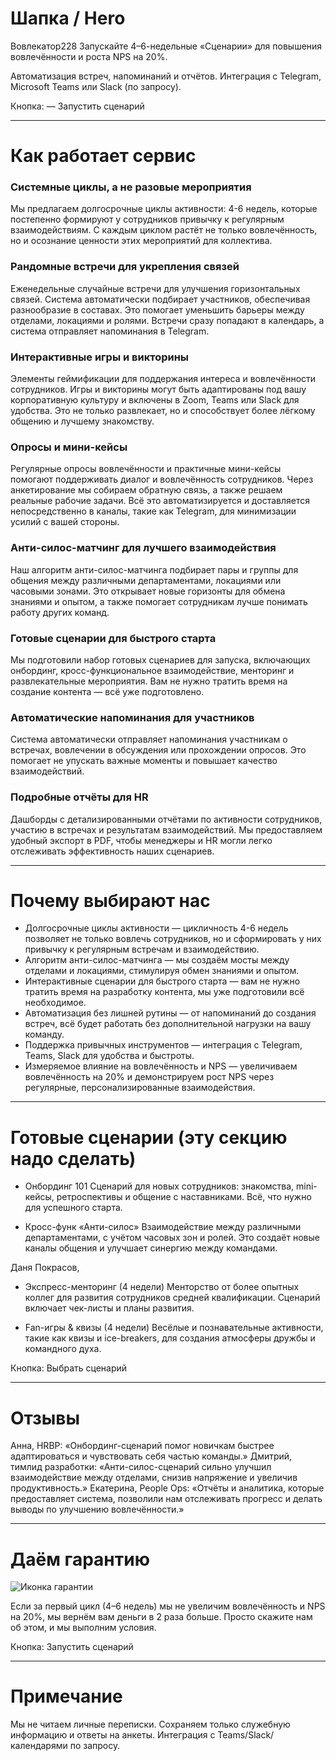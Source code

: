 # Шапка / Hero

Вовлекатор228
Запускайте 4–6-недельные «Сценарии» для повышения вовлечённости и роста NPS на 20%.

Автоматизация встреч, напоминаний и отчётов. Интеграция с Telegram, Microsoft Teams или Slack (по запросу).

Кнопка: 
— Запустить сценарий

---

# Как работает сервис

### Системные циклы, а не разовые мероприятия

Мы предлагаем долгосрочные циклы активности: 4-6 недель, которые постепенно формируют у сотрудников привычку к регулярным взаимодействиям. С каждым циклом растёт не только вовлечённость, но и осознание ценности этих мероприятий для коллектива.

### Рандомные встречи для укрепления связей

Еженедельные случайные встречи для улучшения горизонтальных связей. Система автоматически подбирает участников, обеспечивая разнообразие в составах. Это помогает уменьшить барьеры между отделами, локациями и ролями. Встречи сразу попадают в календарь, а система отправляет напоминания в Telegram.

### Интерактивные игры и викторины

Элементы геймификации для поддержания интереса и вовлечённости сотрудников. Игры и викторины могут быть адаптированы под вашу корпоративную культуру и включены в Zoom, Teams или Slack для удобства. Это не только развлекает, но и способствует более лёгкому общению и лучшему знакомству.

### Опросы и мини-кейсы

Регулярные опросы вовлечённости и практичные мини-кейсы помогают поддерживать диалог и вовлечённость сотрудников. Через анкетирование мы собираем обратную связь, а также решаем реальные рабочие задачи. Всё это автоматизируется и доставляется непосредственно в каналы, такие как Telegram, для минимизации усилий с вашей стороны.

### Анти-силос-матчинг для лучшего взаимодействия

Наш алгоритм анти-силос-матчинга подбирает пары и группы для общения между различными департаментами, локациями или часовыми зонами. Это открывает новые горизонты для обмена знаниями и опытом, а также помогает сотрудникам лучше понимать работу других команд.

### Готовые сценарии для быстрого старта

Мы подготовили набор готовых сценариев для запуска, включающих онбординг, кросс-функциональное взаимодействие, менторинг и развлекательные мероприятия. Вам не нужно тратить время на создание контента — всё уже подготовлено.

### Автоматические напоминания для участников

Система автоматически отправляет напоминания участникам о встречах, вовлечении в обсуждения или прохождении опросов. Это помогает не упускать важные моменты и повышает качество взаимодействий.

### Подробные отчёты для HR

Дашборды с детализированными отчётами по активности сотрудников, участию в встречах и результатам взаимодействий. Мы предоставляем удобный экспорт в PDF, чтобы менеджеры и HR могли легко отслеживать эффективность наших сценариев.

---

# Почему выбирают нас

* Долгосрочные циклы активности — цикличность 4-6 недель позволяет не только вовлечь сотрудников, но и сформировать у них привычку к регулярным встречам и взаимодействию.
* Алгоритм анти-силос-матчинга — мы создаём мосты между отделами и локациями, стимулируя обмен знаниями и опытом.
* Интерактивные сценарии для быстрого старта — вам не нужно тратить время на разработку контента, мы уже подготовили всё необходимое.
* Автоматизация без лишней рутины — от напоминаний до создания встреч, всё будет работать без дополнительной нагрузки на вашу команду.
* Поддержка привычных инструментов — интеграция с Telegram, Teams, Slack для удобства и быстроты.
* Измеряемое влияние на вовлечённость и NPS — увеличиваем вовлечённость на 20% и демонстрируем рост NPS через регулярные, персонализированные взаимодействия.

---

# Готовые сценарии (эту секцию надо сделать) 

* Онбординг 101 
  Сценарий для новых сотрудников: знакомства, mini-кейсы, ретроспективы и общение с наставниками. Всё, что нужно для успешного старта.

* Кросс-функ «Анти-силос» 
  Взаимодействие между различными департаментами, с учётом часовых зон и ролей. Это создаёт новые каналы общения и улучшает синергию между командами.

Даня Покрасов, 
* Экспресс-менторинг (4 недели)
  Менторство от более опытных коллег для развития сотрудников средней квалификации. Сценарий включает чек-листы и планы развития.

* Fan-игры & квизы (4 недели)
  Весёлые и познавательные активности, такие как квизы и ice-breakers, для создания атмосферы дружбы и командного духа.

Кнопка:
Выбрать сценарий

---

# Отзывы

Анна, HRBP: «Онбординг-сценарий помог новичкам быстрее адаптироваться и чувствовать себя частью команды.»
Дмитрий, тимлид разработки: «Анти-силос-сценарий сильно улучшил взаимодействие между отделами, снизив напряжение и увеличив продуктивность.»
Екатерина, People Ops: «Отчёты и аналитика, которые предоставляет система, позволили нам отслеживать прогресс и делать выводы по улучшению вовлечённости.»

---

# Даём гарантию

![Иконка гарантии](https://cdn-icons-png.flaticon.com/512/190/190411.png)

Если за первый цикл (4–6 недель) мы не увеличим вовлечённость и NPS на 20%, мы вернём вам деньги в 2 раза больше. Просто скажите нам об этом, и мы выполним условия.

Кнопка:
Запустить сценарий

---

# Примечание

Мы не читаем личные переписки. Сохраняем только служебную информацию и ответы на анкеты. Интеграция с Teams/Slack/календарями по запросу.

